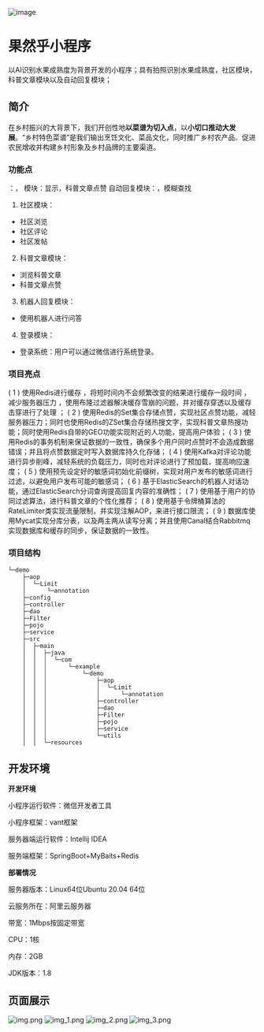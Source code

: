 ![image](https://github.com/oraeorae/Recipe/blob/1/photo/11.png)

# 果然乎小程序
以AI识别水果成熟度为背景开发的小程序；具有拍照识别水果成熟度，社区模块，科普文章模块以及自动回复模块；

## 简介
在乡村振兴的大背景下，我们开创性地**以菜谱为切入点**，以**小切口推动大发展**。“乡村特色菜谱”是我们输出烹饪文化、菜品文化，同时推广乡村农产品、促进农民增收并构建乡村形象及乡村品牌的主要渠道。

### 功能点
：，
模块：显示，科普文章点赞
自动回复模块：，模糊查找
1.  社区模块：

-   社区浏览
-   社区评论
-   社区发帖

2.  科普文章模块：

-   浏览科普文章
-   科普文章点赞

3.  机器人回复模块：

-   使用机器人进行问答

4.  登录模块：
-   登录系统：用户可以通过微信进行系统登录。

### 项目亮点
( 1 ) 使用Redis进行缓存 ，将短时间内不会频繁改变的结果进行缓存一段时间 ，减少服务器压力 ，使用布隆过滤器解决缓存雪崩的问题，并对缓存穿透以及缓存击穿进行了处理 ；
( 2 ) 使用Redis的Set集合存储点赞，实现社区点赞功能，减轻服务器压力；同时也使用Redis的ZSet集合存储热搜文字，实现科普文章热搜功能；同时使用Redis自带的GEO功能实现附近的人功能，提高用户体验；
( 3 ) 使用Redis的事务机制来保证数据的一致性，确保多个用户同时点赞时不会造成数据错误；并且将点赞数据定时写入数据库持久化存储；
( 4 ) 使用Kafka对评论功能进行异步削峰，减轻系统的负载压力，同时也对评论进行了预加载，提高响应速度；
( 5 ) 使用预先设定好的敏感词初始化前缀树，实现对用户发布的敏感词进行过滤，以避免用户发布可能的敏感词；
( 6 ) 基于ElasticSearch的机器人对话功能，通过ElasticSearch分词查询提高回复内容的准确性；
( 7 ) 使用基于用户的协同过滤算法，进行科普文章的个性化推荐；
( 8 ) 使用基于令牌桶算法的RateLimiter类实现流量限制，并实现注解AOP，来进行接口限流；
( 9 ) 数据库使用Mycat实现分库分表，以及两主两从读写分离；并且使用Canal结合Rabbitmq实现数据库和缓存的同步，保证数据的一致性。

### 项目结构
```
└─demo
    ├─aop
    │  └─Limit
    │      └─annotation
    ├─config
    ├─controller
    ├─dao
    ├─Filter
    ├─pojo
    ├─service
    ├─src
    │  ├─main
    │  │  ├─java
    │  │  │  └─com
    │  │  │      └─example
    │  │  │          └─demo
    │  │  │              ├─aop
    │  │  │              │  └─Limit
    │  │  │              │      └─annotation
    │  │  │              ├─controller
    │  │  │              ├─dao
    │  │  │              ├─Filter
    │  │  │              ├─pojo
    │  │  │              ├─service
    │  │  │              └─utils
    │  │  └─resources
```

## 开发环境

**开发环境**

小程序运行软件：微信开发者工具

小程序框架：vant框架

服务器端运行软件：Intellij IDEA

服务端框架：SpringBoot+MyBaits+Redis

**部署情况**

服务器版本：Linux64位Ubuntu 20.04 64位

云服务所在：阿里云服务器

带宽：1Mbps按固定带宽

CPU：1核

内存：2GB

JDK版本：1.8

## 页面展示
![img.png](img.png)
![img_1.png](img_1.png)
![img_2.png](img_2.png)
![img_3.png](img_3.png)